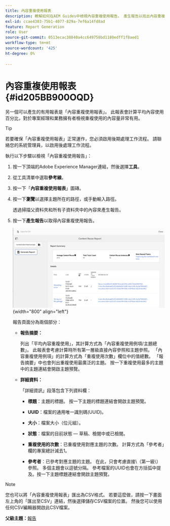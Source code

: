 ```yaml
---
title: 內容重複使用報表
description: 瞭解如何在AEM Guides中檢視內容重複使用報告。 產生報告以找出內容重複使用的百分比。
exl-id: ccae4303-75b1-4077-829a-7ef6a14fd8ad
feature: Report Generation
role: User
source-git-commit: 0513ecac38840a4cc649758bd1180edff1f8aed1
workflow-type: tm+mt
source-wordcount: '425'
ht-degree: 0%

---
```


# 內容重複使用報表 {#id205BB900OQD}

另一個可以產生的有用報表是「內容重複使用報表」。 此報表會計算平均內容使用百分比，對於專案經理和業務擁有者檢視重複使用的內容量非常有用。

>[!TIP]
>
> 若要確保「內容重複使用報表」正常運作，您必須啟用後期處理工作流程。 請聯絡您的系統管理員，以啟用後處理工作流程。

執行以下步驟以檢視「內容重複使用報告」：

1. 按一下頂端的Adobe Experience Manager連結，然後選擇&#x200B;**工具**。

1. 從工具清單中選取&#x200B;**參考線**。

1. 按一下「**內容重複使用報表**」圖磚。

1. 按一下&#x200B;**瀏覽**&#x200B;以選擇主題所在的路徑，或手動輸入路徑。

   透過掃描父資料夾和所有子資料夾中的內容來產生報告。

1. 按一下&#x200B;**產生報告**&#x200B;以取得內容重複使用報告。

   ![](images/content-reuse-uuid.png){width="800" align="left"}

   報告頁面分為兩個部分：

   - **報告摘要：**

     列出「平均內容重複使用」，其計算方式為「內容重複使用例項/主題總數」。 此報表會考慮計算時所有第一層級直接內容參照和主題參照。 「內容重複使用例項」的計算方式為「重複使用次數」欄位中的值總數。 「報告摘要」中也會列出重複使用最廣泛的主題。 按一下重複使用最多的主題中的主題連結會開啟主題預覽。

   - **詳細資料：**

     「詳細資訊」段落包含下列資料欄：

      - **標題**：主題的標題。 按一下主題的標題連結會開啟主題預覽。

      - **UUID**：檔案的通用唯一識別碼\(UUID\)。

      - **大小**：檔案大小（位元組）。

      - **狀態**：檔案的目前狀態 — 草稿、檢閱中或已檢閱。

      - **重複使用的次數**：已重複使用對應主題的次數。 計算方式為「參考者」欄的專案總計減去1。

      - **參考者**：已參考對應主題的主題。 在此，只會考慮直接\（第一級\）參照。 多個主題會以逗號分隔。 參考檔案的UUID也會在方括弧中提及。按一下主題標題連結會開啟主題預覽。


>[!NOTE]
>
> 您也可以將「內容重複使用報表」匯出為CSV格式。 若要這麼做，請按一下畫面左上角的「匯出至CSV」連結，然後選擇儲存CSV檔案的位置。 然後您可以使用任何CSV編輯器開啟此CSV檔案。

**父級主題：**[&#x200B;報告](reports-intro.md)
